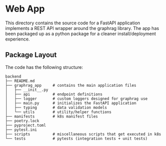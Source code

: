 # Web App
This directory contains the source code for a FastAPI application implements a REST API wrapper around the graphrag library. The app has been packaged up as a python package for a cleaner install/deployment experience.

## Package Layout
The code has the following structure:
```shell
backend
├── README.md
├── graphrag_app     # contains the main application files
│   ├── __init__.py
│   ├── api          # endpoint definitions
│   ├── logger       # custom loggers designed for graphrag use
│   ├── main.py      # initializes the FastAPI application
│   ├── typing       # data validation models
│   └── utils        # utility/helper functions
├── manifests        # k8s manifest files
├── poetry.lock
├── pyproject.toml
├── pytest.ini
├── scripts          # miscellaneous scripts that get executed in k8s
└── tests            # pytests (integration tests + unit tests)
```
